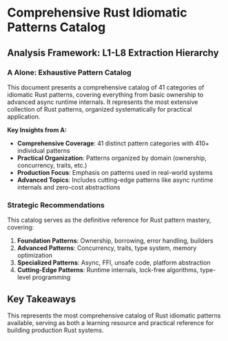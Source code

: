 # Comprehensive Rust Idiomatic Patterns Catalog

## Analysis Framework: L1-L8 Extraction Hierarchy

### A Alone: Exhaustive Pattern Catalog

This document presents a comprehensive catalog of 41 categories of idiomatic Rust patterns, covering everything from basic ownership to advanced async runtime internals. It represents the most extensive collection of Rust patterns, organized systematically for practical application.

**Key Insights from A:**
- **Comprehensive Coverage**: 41 distinct pattern categories with 410+ individual patterns
- **Practical Organization**: Patterns organized by domain (ownership, concurrency, traits, etc.)
- **Production Focus**: Emphasis on patterns used in real-world systems
- **Advanced Topics**: Includes cutting-edge patterns like async runtime internals and zero-cost abstractions

### Strategic Recommendations

This catalog serves as the definitive reference for Rust pattern mastery, covering:

1. **Foundation Patterns**: Ownership, borrowing, error handling, builders
2. **Advanced Patterns**: Concurrency, traits, type system, memory optimization
3. **Specialized Patterns**: Async, FFI, unsafe code, platform abstraction
4. **Cutting-Edge Patterns**: Runtime internals, lock-free algorithms, type-level programming

## Key Takeaways

This represents the most comprehensive catalog of Rust idiomatic patterns available, serving as both a learning resource and practical reference for building production Rust systems.